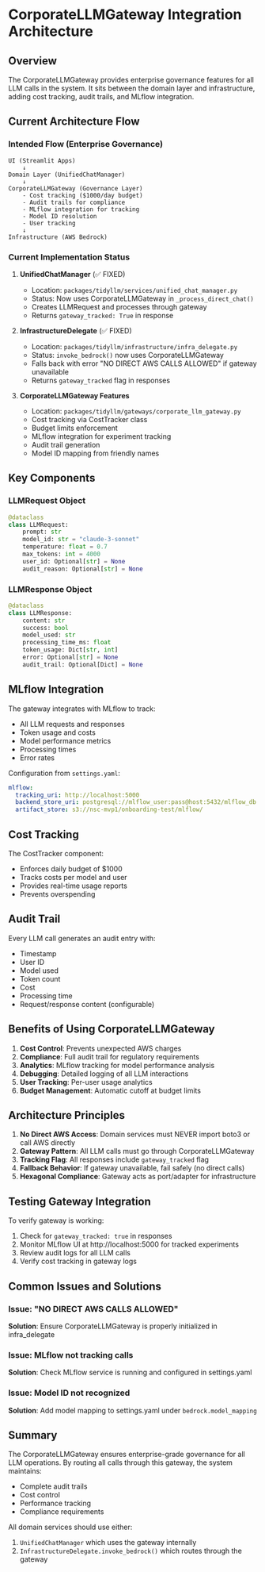 # CorporateLLMGateway Integration Architecture

## Overview
The CorporateLLMGateway provides enterprise governance features for all LLM calls in the system. It sits between the domain layer and infrastructure, adding cost tracking, audit trails, and MLflow integration.

## Current Architecture Flow

### Intended Flow (Enterprise Governance)
```
UI (Streamlit Apps)
    ↓
Domain Layer (UnifiedChatManager)
    ↓
CorporateLLMGateway (Governance Layer)
    - Cost tracking ($1000/day budget)
    - Audit trails for compliance
    - MLflow integration for tracking
    - Model ID resolution
    - User tracking
    ↓
Infrastructure (AWS Bedrock)
```

### Current Implementation Status

1. **UnifiedChatManager** (✅ FIXED)
   - Location: `packages/tidyllm/services/unified_chat_manager.py`
   - Status: Now uses CorporateLLMGateway in `_process_direct_chat()`
   - Creates LLMRequest and processes through gateway
   - Returns `gateway_tracked: True` in response

2. **InfrastructureDelegate** (✅ FIXED)
   - Location: `packages/tidyllm/infrastructure/infra_delegate.py`
   - Status: `invoke_bedrock()` now uses CorporateLLMGateway
   - Falls back with error "NO DIRECT AWS CALLS ALLOWED" if gateway unavailable
   - Returns `gateway_tracked` flag in responses

3. **CorporateLLMGateway Features**
   - Location: `packages/tidyllm/gateways/corporate_llm_gateway.py`
   - Cost tracking via CostTracker class
   - Budget limits enforcement
   - MLflow integration for experiment tracking
   - Audit trail generation
   - Model ID mapping from friendly names

## Key Components

### LLMRequest Object
```python
@dataclass
class LLMRequest:
    prompt: str
    model_id: str = "claude-3-sonnet"
    temperature: float = 0.7
    max_tokens: int = 4000
    user_id: Optional[str] = None
    audit_reason: Optional[str] = None
```

### LLMResponse Object
```python
@dataclass
class LLMResponse:
    content: str
    success: bool
    model_used: str
    processing_time_ms: float
    token_usage: Dict[str, int]
    error: Optional[str] = None
    audit_trail: Optional[Dict] = None
```

## MLflow Integration

The gateway integrates with MLflow to track:
- All LLM requests and responses
- Token usage and costs
- Model performance metrics
- Processing times
- Error rates

Configuration from `settings.yaml`:
```yaml
mlflow:
  tracking_uri: http://localhost:5000
  backend_store_uri: postgresql://mlflow_user:pass@host:5432/mlflow_db
  artifact_store: s3://nsc-mvp1/onboarding-test/mlflow/
```

## Cost Tracking

The CostTracker component:
- Enforces daily budget of $1000
- Tracks costs per model and user
- Provides real-time usage reports
- Prevents overspending

## Audit Trail

Every LLM call generates an audit entry with:
- Timestamp
- User ID
- Model used
- Token count
- Cost
- Processing time
- Request/response content (configurable)

## Benefits of Using CorporateLLMGateway

1. **Cost Control**: Prevents unexpected AWS charges
2. **Compliance**: Full audit trail for regulatory requirements
3. **Analytics**: MLflow tracking for model performance analysis
4. **Debugging**: Detailed logging of all LLM interactions
5. **User Tracking**: Per-user usage analytics
6. **Budget Management**: Automatic cutoff at budget limits

## Architecture Principles

1. **No Direct AWS Access**: Domain services must NEVER import boto3 or call AWS directly
2. **Gateway Pattern**: All LLM calls must go through CorporateLLMGateway
3. **Tracking Flag**: All responses include `gateway_tracked` flag
4. **Fallback Behavior**: If gateway unavailable, fail safely (no direct calls)
5. **Hexagonal Compliance**: Gateway acts as port/adapter for infrastructure

## Testing Gateway Integration

To verify gateway is working:

1. Check for `gateway_tracked: true` in responses
2. Monitor MLflow UI at http://localhost:5000 for tracked experiments
3. Review audit logs for all LLM calls
4. Verify cost tracking in gateway logs

## Common Issues and Solutions

### Issue: "NO DIRECT AWS CALLS ALLOWED"
**Solution**: Ensure CorporateLLMGateway is properly initialized in infra_delegate

### Issue: MLflow not tracking calls
**Solution**: Check MLflow service is running and configured in settings.yaml

### Issue: Model ID not recognized
**Solution**: Add model mapping to settings.yaml under `bedrock.model_mapping`

## Summary

The CorporateLLMGateway ensures enterprise-grade governance for all LLM operations. By routing all calls through this gateway, the system maintains:
- Complete audit trails
- Cost control
- Performance tracking
- Compliance requirements

All domain services should use either:
1. `UnifiedChatManager` which uses the gateway internally
2. `InfrastructureDelegate.invoke_bedrock()` which routes through the gateway